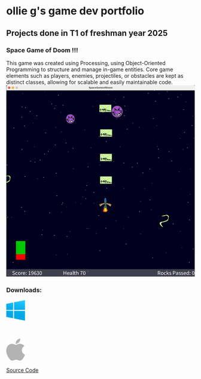 # ollie g's game dev portfolio 

## Projects done in T1 of freshman year 2025

### Space Game of Doom !!!

This game was created using Processing, using Object-Oriented Programming to structure and manage in-game entities. Core game elements such as players, enemies, projectiles, or obstacles are kept as distinct classes, allowing for scalable and easily maintainable code.
![Running Game](https://github.com/pwspew/portfolio2/blob/main/images/spacelook.png?raw=true)
### Downloads:
<a href="https://github.com/pwspew/portfolio2/blob/main/src/SpaceGameofDoom/windows-amd64.zip">
  <img src="https://github.com/pwspew/portfolio2/blob/main/images/windlogo.png" alt="Windows" width="50">
</a>

&nbsp;&nbsp;

<a href="https://github.com/pwspew/portfolio2/blob/main/src/SpaceGameofDoom/macos-aarch64.zip">
  <img src="https://github.com/pwspew/portfolio2/blob/main/images/applogo.png" alt="MacOS" width="50">
</a>


[Source Code]()
